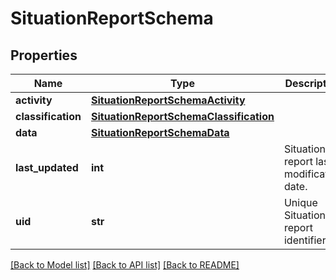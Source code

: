 # SituationReportSchema


## Properties
Name | Type | Description | Notes
------------ | ------------- | ------------- | -------------
**activity** | [**SituationReportSchemaActivity**](SituationReportSchemaActivity.md) |  | 
**classification** | [**SituationReportSchemaClassification**](SituationReportSchemaClassification.md) |  | 
**data** | [**SituationReportSchemaData**](SituationReportSchemaData.md) |  | 
**last_updated** | **int** | Situation report last modification date. | 
**uid** | **str** | Unique Situation report identifier. | 

[[Back to Model list]](../README.md#documentation-for-models) [[Back to API list]](../README.md#documentation-for-api-endpoints) [[Back to README]](../README.md)


